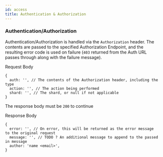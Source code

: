 ```yaml
---
id: access
title: Authentication & Authorization
---
```

### Authentication/Authorization
Authentication/Authorization is handled via the `Authorization` header. The contents are passed to the specified Authorization Endpoint, and the resulting error code is used on failure (`403` returned from the Auth URL passes through along with the failure message).

Request Body
```
{
  auth: '', // The contents of the Authorization header, including the type
  action: '', // The action being performed
  shard: '', // The shard, or null if not applicable
}
```

The response body must be `200` to continue

Response Body
```
{
  error: '', // On error, this will be returned as the error message to the original request
  message: '', // TODO ? An additional message to append to the passed in message
  author: 'name <email>',
}
```
